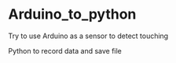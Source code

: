 # Arduino_to_python

Try to use Arduino as a sensor to detect touching

Python to record data and save file
